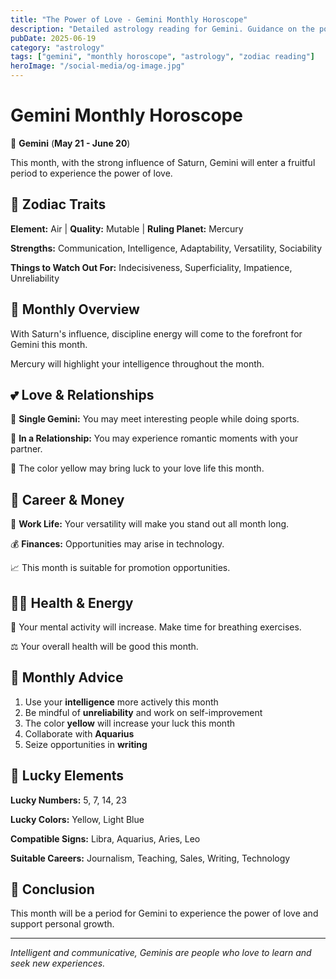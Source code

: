 ```yaml
---
title: "The Power of Love - Gemini Monthly Horoscope"
description: "Detailed astrology reading for Gemini. Guidance on the power of love."
pubDate: 2025-06-19
category: "astrology"
tags: ["gemini", "monthly horoscope", "astrology", "zodiac reading"]
heroImage: "/social-media/og-image.jpg"
---
```


# Gemini Monthly Horoscope

👯 **Gemini** (**May 21 - June 20**)

This month, with the strong influence of Saturn, Gemini will enter a fruitful period to experience the power of love.

## 🌟 Zodiac Traits

**Element:** Air | **Quality:** Mutable | **Ruling Planet:** Mercury

**Strengths:** Communication, Intelligence, Adaptability, Versatility, Sociability

**Things to Watch Out For:** Indecisiveness, Superficiality, Impatience, Unreliability

## 💫 Monthly Overview

With Saturn's influence, discipline energy will come to the forefront for Gemini this month.

Mercury will highlight your intelligence throughout the month.

## 💕 Love & Relationships

💖 **Single Gemini:** You may meet interesting people while doing sports.

💑 **In a Relationship:** You may experience romantic moments with your partner.

🌹 The color yellow may bring luck to your love life this month.

## 💼 Career & Money

🚀 **Work Life:** Your versatility will make you stand out all month long.

💰 **Finances:** Opportunities may arise in technology.

📈 This month is suitable for promotion opportunities.

## 🏃‍♀️ Health & Energy

💨 Your mental activity will increase. Make time for breathing exercises.

⚖️ Your overall health will be good this month.

## 🎯 Monthly Advice

1. Use your **intelligence** more actively this month
2. Be mindful of **unreliability** and work on self-improvement
3. The color **yellow** will increase your luck this month
4. Collaborate with **Aquarius**
5. Seize opportunities in **writing**

## 🔮 Lucky Elements

**Lucky Numbers:** 5, 7, 14, 23

**Lucky Colors:** Yellow, Light Blue

**Compatible Signs:** Libra, Aquarius, Aries, Leo

**Suitable Careers:** Journalism, Teaching, Sales, Writing, Technology

## 💫 Conclusion

This month will be a period for Gemini to experience the power of love and support personal growth.

---

*Intelligent and communicative, Geminis are people who love to learn and seek new experiences.*
